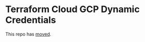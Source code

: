 # Terraform Cloud GCP Dynamic Credentials

This repo has [moved](https://github.com/googlecloudplatform/terraform-cloud-dynamic-credentials).